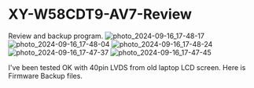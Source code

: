 # XY-W58CDT9-AV7-Review
Review and backup program.
![photo_2024-09-16_17-48-17](https://github.com/user-attachments/assets/521fa79a-4ee7-443c-b7c9-f60f7ae77196)
![photo_2024-09-16_17-48-04](https://github.com/user-attachments/assets/39ad606a-0fd2-4fbd-b9d4-f00a5a943187)
![photo_2024-09-16_17-48-24](https://github.com/user-attachments/assets/b1fc0453-2d56-4aec-9aa6-c49376b299db)
![photo_2024-09-16_17-47-37](https://github.com/user-attachments/assets/3caef0af-2a25-4a6e-bb85-ca8f94990a45)
![photo_2024-09-16_17-47-45](https://github.com/user-attachments/assets/41472098-17f2-4a34-b214-beaf1ade77a1)

I've been tested OK with 40pin LVDS from old laptop LCD screen.
Here is Firmware Backup files.
